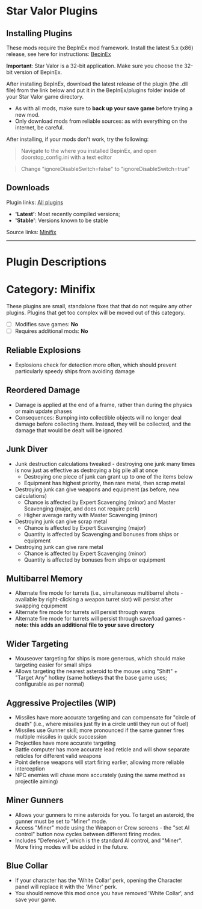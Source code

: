 Star Valor Plugins
===

Installing Plugins
---
These mods require the BepInEx mod framework.
Install the latest 5.x (x86) release, see here for instructions: [BepinEx](https://docs.bepinex.dev/articles/user_guide/installation/index.html)

**Important**: Star Valor is a 32-bit application. Make sure you choose the 32-bit version of BepinEx.

After installing BepInEx, download the latest release of the plugin (the .dll file) from the link below and put it in the BepInEx/plugins folder inside of your Star Valor game directory.

* As with all mods, make sure to **back up your save game** before trying a new mod.
* Only download mods from reliable sources: as with everything on the internet, be careful.

After installing, if your mods don't work, try the following:
> Navigate to the where you installed BepinEx, and open doorstop_config.ini with a text editor

> Change "ignoreDisableSwitch=false" to "ignoreDisableSwitch=true"

Downloads
---
Plugin links: [All plugins](https://www.dropbox.com/sh/bn4kfjyousemti0/AAAQMEH73Icp3-Yvi-WtwREZa?dl=0)
* **'Latest'**: Most recently compiled versions; 
* **'Stable'**: Versions known to be stable

Source links: [Minifix](https://github.com/Technological-Singularity/Star-Valor---Minifix)

---

Plugin Descriptions
===

Category: Minifix
===

These plugins are small, standalone fixes that that do not require any other plugins. Plugins that get too complex will be moved out of this category.

- [ ] Modifies save games: **No**
- [ ] Requires additional mods: **No**

Reliable Explosions
---
* Explosions check for detection more often, which should prevent particularly speedy ships from avoiding damage

Reordered Damage
---
* Damage is applied at the end of a frame, rather than during the physics or main update phases
* Consequences: Bumping into collectible objects will no longer deal damage before collecting them. Instead, they will be collected, and the damage that would be dealt will be ignored.

Junk Diver
---
* Junk destruction calculations tweaked - destroying one junk many times is now just as effective as destroying a big pile all at once
    * Destroying one piece of junk can grant up to one of the items below
    * Equipment has highest priority, then rare metal, then scrap metal
* Destroying junk can give weapons and equipment (as before, new calculations)
    * Chance is affected by Expert Scavenging (minor) and Master Scavenging (major, and does not require perk)
    * Higher average rarity with Master Scavenging (minor)
* Destroying junk can give scrap metal
    * Chance is affected by Expert Scavenging (major)
    * Quantity is affected by Scavenging and bonuses from ships or equipment
* Destroying junk can give rare metal
    * Chance is affected by Expert Scavenging (minor)
    * Quantity is affected by bonuses from ships or equipment


Multibarrel Memory
---
* Alternate fire mode for turrets (i.e., simultaneous multibarrel shots - available by right-clicking a weapon turret slot) will persist after swapping equipment
* Alternate fire mode for turrets will persist through warps
* Alternate fire mode for turrets will persist through save/load games - **note: this adds an additional file to your save directory**

Wider Targeting
---
* Mouseover targeting for ships is more generous, which should make targeting easier for small ships
* Allows targeting the nearest asteroid to the mouse using "Shift" + "Target Any" hotkey (same hotkeys that the base game uses; configurable as per normal)

Aggressive Projectiles (WIP)
---
* Missiles have more accurate targeting and can compensate for "circle of death" (i.e., where missiles just fly in a circle until they run out of fuel)
* Missiles use Gunner skill; more pronounced if the same gunner fires multiple missiles in quick succession
* Projectiles have more accurate targeting
* Battle computer has more accurate lead reticle and will show separate reticles for different valid weapons
* Point defense weapons will start firing earlier, allowing more reliable interception
* NPC enemies will chase more accurately (using the same method as projectile aiming)

Miner Gunners
---
* Allows your gunners to mine asteroids for you. To target an asteroid, the gunner must be set to "Miner" mode. 
* Access "Miner" mode using the Weapon or Crew screens - the "set AI control" button now cycles between different firing modes.
* Includes "Defensive", which is the standard AI control, and "Miner". More firing modes will be added in the future.

Blue Collar
---
* If your character has the 'White Collar' perk, opening the Character panel will replace it with the 'Miner' perk.
* You should remove this mod once you have removed 'White Collar', and save your game.